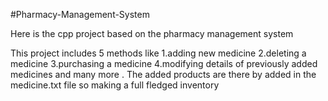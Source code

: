 #Pharmacy-Management-System

Here is the cpp  project based on the pharmacy management system

This  project includes 5 methods like 
1.adding new medicine 
2.deleting a medicine 
3.purchasing a medicine
4.modifying details of previously added medicines
and many more .
The added products are there by added in the medicine.txt file so making a full fledged inventory
